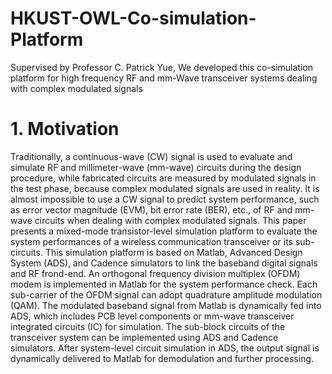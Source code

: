 # HKUST-OWL-Co-simulation-Platform
Supervised by Professor C. Patrick Yue, We developed this co-simulation platform for high frequency RF and mm-Wave transceiver systems dealing with complex modulated signals

# 1. Motivation

Traditionally, a continuous-wave (CW) signal is used to evaluate and simulate RF and millimeter-wave (mm-wave) circuits during the design procedure, while fabricated circuits are measured by modulated signals in the test phase, because complex modulated signals are used in reality. It is almost impossible to use a CW signal to predict system performance, such as error vector magnitude (EVM), bit error rate (BER), etc., of RF and mm-wave circuits when dealing with complex modulated signals. This paper presents a mixed-mode transistor-level simulation platform to evaluate the system performances of a wireless communication transceiver or its sub-circuits. This simulation platform is based on Matlab, Advanced Design System (ADS), and Cadence simulators to link the baseband digital signals and RF frond-end. An orthogonal frequency division multiplex (OFDM) modem is implemented in Matlab for the system performance check. Each sub-carrier of the OFDM signal can adopt quadrature amplitude modulation (QAM). The modulated baseband signal from Matlab is dynamically fed into ADS, which includes PCB level components or mm-wave transceiver integrated circuits (IC) for simulation. The sub-block circuits of the transceiver system can be implemented using ADS and Cadence simulators. After system-level circuit simulation in ADS, the output signal is dynamically delivered to Matlab for demodulation and further processing. 
